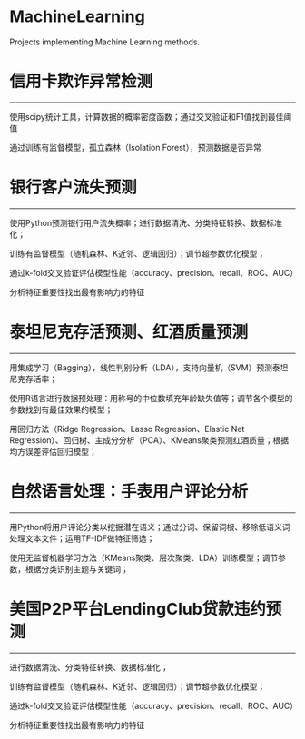 # MachineLearning
Projects implementing Machine Learning methods.

# 信用卡欺诈异常检测
------
使用scipy统计工具，计算数据的概率密度函数；通过交叉验证和F1值找到最佳阈值

通过训练有监督模型，孤立森林（Isolation Forest），预测数据是否异常

# 银行客户流失预测
-----
使用Python预测银行用户流失概率；进行数据清洗、分类特征转换、数据标准化；

训练有监督模型（随机森林、K近邻、逻辑回归）；调节超参数优化模型；

通过k-fold交叉验证评估模型性能（accuracy、precision、recall、ROC、AUC）

分析特征重要性找出最有影响力的特征

# 泰坦尼克存活预测、红酒质量预测
---
用集成学习（Bagging），线性判别分析（LDA），支持向量机（SVM）预测泰坦尼克存活率；

使用R语言进行数据预处理：用称号的中位数填充年龄缺失值等；调节各个模型的参数找到有最佳效果的模型；

用回归方法（Ridge Regression、Lasso Regression、Elastic Net Regression）、回归树、主成分分析（PCA）、KMeans聚类预测红酒质量；根据均方误差评估回归模型；

# 自然语言处理：手表用户评论分析
---
用Python将用户评论分类以挖掘潜在语义；通过分词、保留词根、移除低语义词处理文本文件；运用TF-IDF做特征筛选；

使用无监督机器学习方法（KMeans聚类、层次聚类、LDA）训练模型；调节参数，根据分类识别主题与关键词；

# 美国P2P平台LendingClub贷款违约预测
-----
进行数据清洗、分类特征转换、数据标准化；

训练有监督模型（随机森林、K近邻、逻辑回归）；调节超参数优化模型；

通过k-fold交叉验证评估模型性能（accuracy、precision、recall、ROC、AUC）

分析特征重要性找出最有影响力的特征
